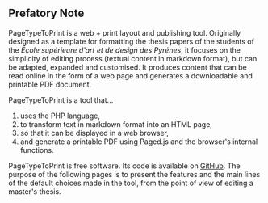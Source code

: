 ## Prefatory Note

PageTypeToPrint is a web + print layout and publishing tool. Originally designed as a template for formatting the thesis papers of the students of the _École supérieure d'art et de design des Pyrénes_, it focuses on the simplicity of editing process (textual content in markdown format), but can be adapted, expanded and customised. It produces content that can be read online in the form of a web page and generates a downloadable and printable PDF document.

PageTypeToPrint is a tool that...

1. uses the PHP language,
2. to transform text in markdown format into an HTML page,
3. so that it can be displayed in a web browser,
4. and generate a printable PDF using Paged.js and the browser's internal functions.

PageTypeToPrint is free software. Its code is available on [GitHub](https://github.com/esadpyrenees/PageTypeToPrint). The purpose of the following pages is to present the features and the main lines of the default choices made in the tool, from the point of view of editing a master's thesis.
